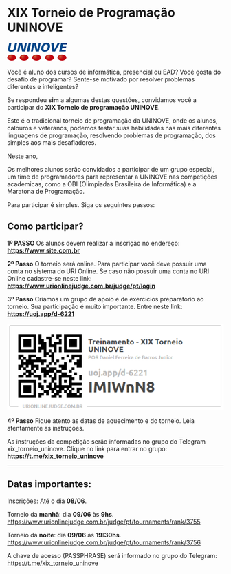 # **XIX Torneio de Programação UNINOVE**
![UNINOVE](https://github.com/uninove-informatica/torneio-de-programacao-uninove/blob/master/uninove.png)

Você é aluno dos cursos de informática, presencial ou EAD? Você gosta do desafio de programar? Sente-se motivado por resolver problemas diferentes e inteligentes?

Se respondeu **sim** a algumas destas questões, convidamos você a participar do **XIX Torneio de programação UNINOVE**.


Este é o tradicional torneio de programação da UNINOVE, onde os alunos, calouros e veteranos, podemos testar suas habilidades nas mais diferentes linguagens de programação, resolvendo problemas  de programação, dos simples aos mais desafiadores.

Neste ano, 

Os melhores alunos serão convidados a participar de um grupo especial, um time de programadores para representar a UNINOVE nas competições academicas, como a OBI (Olimpiadas Brasileira de Informática) e a Maratona de Programação.



Para participar é simples. Siga os seguintes passos:



## Como participar?

**1º PASSO**
Os alunos devem realizar a inscrição no endereço: **https://www.site.com.br**

**2º Passo**
O torneio será online. 
Para participar você deve possuir uma conta no sistema do URI Online.
Se caso não possuir uma conta no URI Online cadastre-se neste link: **https://www.urionlinejudge.com.br/judge/pt/login**

**3º Passo**
Criamos um grupo de apoio e de exercícios preparatório ao torneio.
Sua participação é muito importante. Entre neste link: **https://uoj.app/d-6221**

![Grupo de apoio](https://github.com/uninove-informatica/torneio-de-programacao-uninove/blob/master/inscricao_XIX_Torneio.PNG)

**4º Passo**
Fique atento as datas de aquecimento e do torneio. 
Leia atentamente as instruções.

As instruções da competição serão informadas no grupo do Telegram xix_torneio_uninove.
Clique no link para entrar no grupo: **https://t.me/xix_torneio_uninove**


-------------------

## Datas importantes:
Inscrições: Até o dia **08/06**.

Torneio da **manhã**: dia **09/06** às **9hs**.
https://www.urionlinejudge.com.br/judge/pt/tournaments/rank/3755


Torneio da **noite**: dia **09/06** às **19:30hs**.
https://www.urionlinejudge.com.br/judge/pt/tournaments/rank/3756


A chave de acesso (PASSPHRASE) será informado no grupo do Telegram: https://t.me/xix_torneio_uninove
